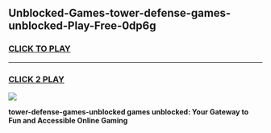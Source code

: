 
## Unblocked-Games-tower-defense-games-unblocked-Play-Free-0dp6g
<h3>
<a href="https://premium76.site?title=tower-defense-games-unblocked&ref=10A">CLICK TO PLAY</a></h3>
<hr>

<h3>
<a href="https://premium76.site?title=tower-defense-games-unblocked&ref=10A">CLICK 2 PLAY</a>
  
</h3>

<a href="https://premium76.site?title=tower-defense-games-unblocked&ref=10A"><img src="https://clearcache.store/games.png"></a>


**tower-defense-games-unblocked games unblocked: Your Gateway to Fun and Accessible Online Gaming**
